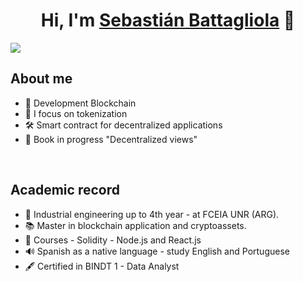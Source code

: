 <div align="center">
<h1 align="center">Hi, I'm <a href="https://aristi.dev">Sebastián Battagliola</a> 👋</h1>
</div>
<img src="https://i.imgur.com/OUL5iog.png">


## About me

- 📣 Development Blockchain
- 💎 I focus on tokenization
- 🛠 Smart contract for decentralized applications
- 📗 Book in progress "Decentralized views"
  

<br>

## Academic record

- 📖 Industrial engineering up to 4th year - at FCEIA UNR (ARG).
- 📚 Master in blockchain application and cryptoassets.
- 📓 Courses - Solidity - Node.js and React.js
- 🔊 Spanish as a native language - study English and Portuguese
- 🖋 Certified in BINDT 1 - Data Analyst

